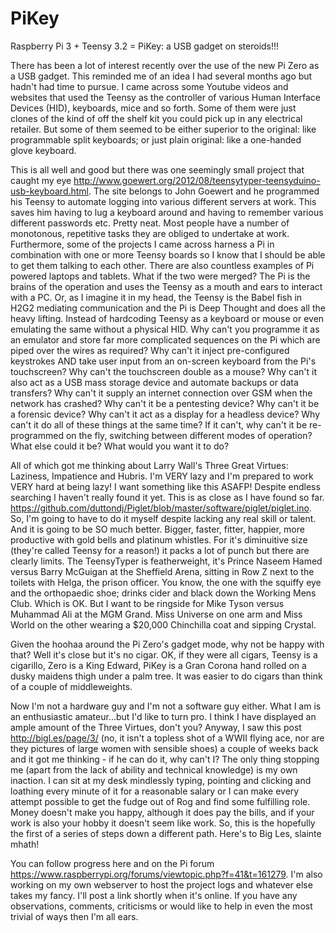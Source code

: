 # PiKey

Raspberry Pi 3 + Teensy 3.2 = PiKey: a USB gadget on steroids!!!

There has been a lot of interest recently over the use of the new Pi Zero as a USB gadget. This reminded me of an idea I had several months ago but hadn't had time to pursue. I came across some Youtube videos and websites that used the Teensy as the controller of various Human Interface Devices (HID), keyboards, mice and so forth. Some of them were just clones of the kind of off the shelf kit you could pick up in any electrical retailer. But some of them seemed to be either superior to the original: like programmable split keyboards; or just plain original: like a one-handed glove keyboard.

This is all well and good but there was one seemingly small project that caught my eye http://www.goewert.org/2012/08/teensytyper-teensyduino-usb-keyboard.html. The site belongs to John Goewert and he programmed his Teensy to automate logging into various different servers at work. This saves him having to lug a keyboard around and having to remember various different passwords etc. Pretty neat. Most people have a number of monotonous, repetitive tasks they are obliged to undertake at work. Furthermore, some of the projects I came across harness a Pi in combination with one or more Teensy boards so I know that I should be able to get them talking to each other. There are also countless examples of Pi powered laptops and tablets. What if the two were merged? The Pi is the brains of the operation and uses the Teensy as a mouth and ears to interact with a PC. Or, as I imagine it in my head, the Teensy is the Babel fish in H2G2 mediating communication and the Pi is Deep Thought and does all the heavy lifting. Instead of hardcoding Teensy as a keyboard or mouse or even emulating the same without a physical HID. Why can't you programme it as an emulator and store far more complicated sequences on the Pi which are piped over the wires as required? Why can't it inject pre-configured keystrokes AND take user input from an on-screen keyboard from the Pi's touchscreen? Why can't the touchscreen double as a mouse? Why can't it also act as a USB mass storage device and automate backups or data transfers? Why can't it supply an internet connection over GSM when the network has crashed? Why can't it be a pentesting device? Why can't it be a forensic device? Why can't it act as a display for a headless device? Why can't it do all of these things at the same time? If it can't, why can't it be re-programmed on the fly, switching between different modes of operation? What else could it be? What would you want it to do?

All of which got me thinking about Larry Wall's Three Great Virtues: Laziness, Impatience and Hubris. I'm VERY lazy and I'm prepared to work VERY hard at being lazy! I want something like this ASAFP! Despite endless searching I haven't really found it yet. This is as close as I have found so far. https://github.com/duttondj/Piglet/blob/master/software/piglet/piglet.ino. So, I'm going to have to do it myself despite lacking any real skill or talent. And it is going to be SO much better. Bigger, faster, fitter, happier, more productive with gold bells and platinum whistles. For it's diminuitive size (they're called Teensy for a reason!) it packs a lot of punch but there are clearly limits. The TeensyTyper is featherweight, it's Prince Naseem Hamed versus Barry McGuigan at the Sheffield Arena, sitting in Row Z next to the toilets with Helga, the prison officer. You know, the one with the squiffy eye and the orthopaedic shoe; drinks cider and black down the Working Mens Club. Which is OK. But I want to be ringside for Mike Tyson versus Muhammad Ali at the MGM Grand. Miss Universe on one arm and Miss World on the other wearing a $20,000 Chinchilla coat and sipping Crystal. 

Given the hoohaa around the Pi Zero's gadget mode, why not be happy with that? Well it's close but it's no cigar. OK, if they were all cigars, Teensy is a cigarillo, Zero is a King Edward, PiKey is a Gran Corona hand rolled on a dusky maidens thigh under a palm tree. It was easier to do cigars than think of a couple of middleweights.

Now I'm not a hardware guy and I'm not a software guy either. What I am is an enthusiastic amateur...but I'd like to turn pro. I think I have displayed an ample amount of the Three Virtues, don't you? Anyway, I saw this post http://bigl.es/page/3/ (no, it isn't a topless shot of a WWII flying ace, nor are they pictures of large women with sensible shoes) a couple of weeks back and it got me thinking - if he can do it, why can't I? The only thing stopping me (apart from the lack of ability and technical knowledge) is my own inaction. I can sit at my desk mindlessly typing, pointing and clicking and loathing every minute of it for a reasonable salary or I can make every attempt possible to get the fudge out of Rog and find some fulfilling role. Money doesn't make you happy, although it does pay the bills, and if your work is also your hobby it doesn't seem like work. So, this is the hopefully the first of a series of steps down a different path. Here's to Big Les, slainte mhath!

You can follow progress here and on the Pi forum https://www.raspberrypi.org/forums/viewtopic.php?f=41&t=161279. I'm also working on my own webserver to host the project logs and whatever else takes my fancy. I'll post a link shortly when it's online. If you have any observations, comments, criticisms or would like to help in even the most trivial of ways then I'm all ears.

